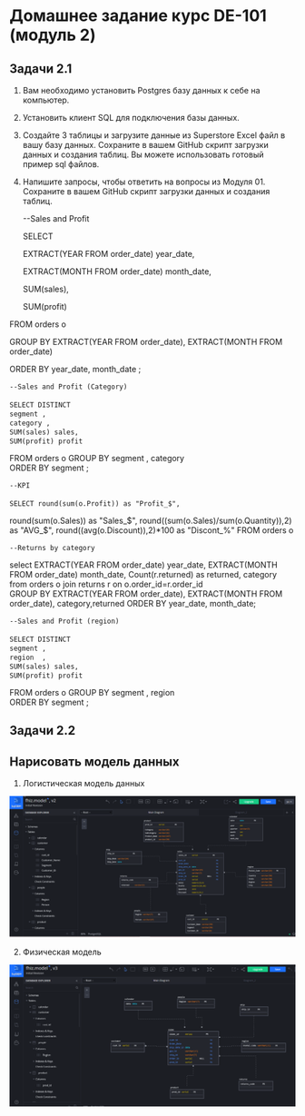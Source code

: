 # Домашнее задание курс DE-101 (модуль 2)

## Задачи 2.1
1. Вам необходимо установить Postgres базу данных к себе на компьютер. 
2. Установить клиент SQL для подключения базы данных.
3. Создайте 3 таблицы и загрузите данные из Superstore Excel файл в вашу базу данных. Сохраните в вашем GitHub скрипт загрузки данных и создания таблиц. Вы можете использовать готовый пример sql файлов.
4. Напишите запросы, чтобы ответить на вопросы из Модуля 01. Сохраните в вашем GitHub скрипт загрузки данных и создания таблиц.



    --Sales and Profit 

    SELECT

	EXTRACT(YEAR FROM order_date) year_date,

	EXTRACT(MONTH FROM order_date) month_date,

	SUM(sales),

	SUM(profit)

FROM orders o 

GROUP BY EXTRACT(YEAR FROM order_date), EXTRACT(MONTH FROM 
order_date)

ORDER BY year_date, month_date ;


    --Sales and Profit (Category)

    SELECT DISTINCT 
	segment ,
	category ,
	SUM(sales) sales,
	SUM(profit) profit
FROM orders o
GROUP BY segment , category  
ORDER BY segment ; 


    --KPI

    SELECT round(sum(o.Profit)) as "Profit_$",
   round(sum(o.Sales)) as "Sales_$",
   round((sum(o.Sales)/sum(o.Quantity)),2) as "AVG_$",
   round((avg(o.Discount)),2)*100 as "Discont_%"
FROM orders o

    --Returns by category
select EXTRACT(YEAR FROM order_date) year_date,
	EXTRACT(MONTH FROM order_date) month_date,
     Count(r.returned) as returned,
     category
from orders o join returns r on o.order_id=r.order_id  
GROUP BY EXTRACT(YEAR FROM order_date), EXTRACT(MONTH FROM order_date), category,returned
ORDER BY year_date, month_date;

    --Sales and Profit (region)

    SELECT DISTINCT 
	segment ,
	region  ,
	SUM(sales) sales,
	SUM(profit) profit
FROM orders o
GROUP BY segment , region  
ORDER BY segment ; 

## Задачи 2.2


## Нарисовать модель данных
1. Логистическая модель данных


![alt text](https://github.com/ennsyuliya/DE-101/blob/hw/module%2002/Логическая%20модель.png?raw=true)

2. Физическая модель

![alt text](https://github.com/ennsyuliya/DE-101/blob/hw/module%2002/Физическая%20модель.png?raw=true)
    




